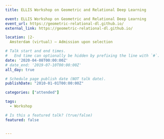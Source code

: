 ```yaml
---
title: ELLIS Workshop on Geometric and Relational Deep Learning

event: ELLIS Workshop on Geometric and Relational Deep Learning
event_url: https://geometric-relational-dl.github.io/
external_link: https://geometric-relational-dl.github.io/

location: |2-
  Amsterdam (virtual) — Admission upon selection

# Talk start and end times.
#   End time can optionally be hidden by prefixing the line with `#`.
date: '2020-04-08T00:00:00Z'
# date_end: '2019-07-10T00:00:00Z'
all_day: true

# Schedule page publish date (NOT talk date).
publishDate: "2010-01-01T00:00:00Z"

categories: ["attended"]

tags:
  - Workshop

# Is this a featured talk? (true/false)
featured: false


---
```

